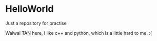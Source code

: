 # HelloWorld
Just a repository for practise

Waiwai TAN here, I like c++ and python, which is a little hard to me. :(
